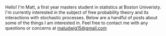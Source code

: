 Hello! I'm Matt, a first year masters student in statistics at Boston Univeristy. I'm currently interested in the subject of free probability theory and its interactions with stochastic processes. Below are a handful of posts about some of the things I am interested in. Feel free to contact me with any questions or concerns at maludwig15@gmail.com


